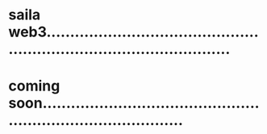 # saila web3............................................................................................
# coming soon...................................................................................

